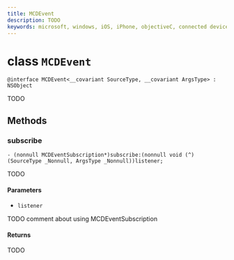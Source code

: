 ```yaml
---
title: MCDEvent
description: TODO
keywords: microsoft, windows, iOS, iPhone, objectiveC, connected devices, Project Rome
---
```


# class `MCDEvent` 

```
@interface MCDEvent<__covariant SourceType, __covariant ArgsType> : NSObject
```  
TODO

## Methods

### subscribe
`- (nonnull MCDEventSubscription*)subscribe:(nonnull void (^)(SourceType _Nonnull, ArgsType _Nonnull))listener;`

TODO

#### Parameters 
* `listener` 

TODO comment about using MCDEventSubscription

#### Returns
TODO
